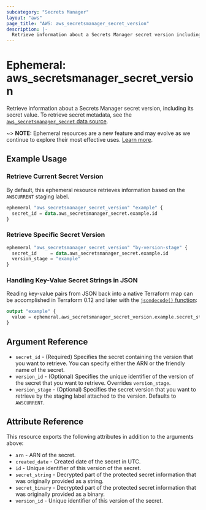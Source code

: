 ```yaml
---
subcategory: "Secrets Manager"
layout: "aws"
page_title: "AWS: aws_secretsmanager_secret_version"
description: |-
  Retrieve information about a Secrets Manager secret version including its secret value
---
```


# Ephemeral: aws_secretsmanager_secret_version

Retrieve information about a Secrets Manager secret version, including its secret value. To retrieve secret metadata, see the [`aws_secretsmanager_secret` data source](/docs/providers/aws/d/secretsmanager_secret.html).

~> **NOTE:** Ephemeral resources are a new feature and may evolve as we continue to explore their most effective uses. [Learn more](https://developer.hashicorp.com/terraform/language/v1.10.x/resources/ephemeral).

## Example Usage

### Retrieve Current Secret Version

By default, this ephemeral resource retrieves information based on the `AWSCURRENT` staging label.

```terraform
ephemeral "aws_secretsmanager_secret_version" "example" {
  secret_id = data.aws_secretsmanager_secret.example.id
}
```

### Retrieve Specific Secret Version

```terraform
ephemeral "aws_secretsmanager_secret_version" "by-version-stage" {
  secret_id     = data.aws_secretsmanager_secret.example.id
  version_stage = "example"
}
```

### Handling Key-Value Secret Strings in JSON

Reading key-value pairs from JSON back into a native Terraform map can be accomplished in Terraform 0.12 and later with the [`jsondecode()` function](https://www.terraform.io/docs/configuration/functions/jsondecode.html):

```terraform
output "example" {
  value = ephemeral.aws_secretsmanager_secret_version.example.secret_string["key1"]
}
```

## Argument Reference

* `secret_id` - (Required) Specifies the secret containing the version that you want to retrieve. You can specify either the ARN or the friendly name of the secret.
* `version_id` - (Optional) Specifies the unique identifier of the version of the secret that you want to retrieve. Overrides `version_stage`.
* `version_stage` - (Optional) Specifies the secret version that you want to retrieve by the staging label attached to the version. Defaults to `AWSCURRENT`.

## Attribute Reference

This resource exports the following attributes in addition to the arguments above:

* `arn` - ARN of the secret.
* `created_date` - Created date of the secret in UTC.
* `id` - Unique identifier of this version of the secret.
* `secret_string` - Decrypted part of the protected secret information that was originally provided as a string.
* `secret_binary` - Decrypted part of the protected secret information that was originally provided as a binary.
* `version_id` - Unique identifier of this version of the secret.
